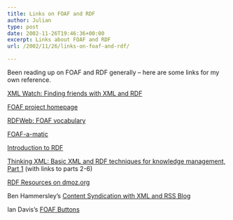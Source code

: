 ```yaml
---
title: Links on FOAF and RDF
author: Julian
type: post
date: 2002-11-26T19:46:36+00:00
excerpt: Links about FOAF and RDF
url: /2002/11/26/links-on-foaf-and-rdf/

---
```

Been reading up on FOAF and RDF generally &#8211; here are some links for my own reference.
  
<!--more-->


  
[XML Watch: Finding friends with XML and RDF][1]
  
[FOAF project homepage][2]
  
[RDFWeb: FOAF vocabulary][3]
  
[FOAF-a-matic][4]
  
[Introduction to RDF][5]
  
[Thinking XML: Basic XML and RDF techniques for knowledge management, Part 1][6] (with links to parts 2-6)
  
[RDF Resources on dmoz.org][7]
  
Ben Hammersley&#8217;s [Content Syndication with XML and RSS Blog][8]
  
Ian Davis&#8217;s [FOAF Buttons][9]

 [1]: http://www-106.ibm.com/developerworks/xml/library/x-foaf.html
 [2]: http://rdfweb.org/foaf/
 [3]: http://xmlns.com/foaf/0.1/
 [4]: http://www.ldodds.com/foaf/foaf-a-matic.html
 [5]: http://www-106.ibm.com/developerworks/library/w-rdf/
 [6]: http://www-106.ibm.com/developerworks/xml/library/x-think4/index.html
 [7]: http://dmoz.org/Reference/Libraries/Library_and_Information_Science/Technical_Services/Cataloguing/Metadata/RDF/
 [8]: http://rss.benhammersley.com/
 [9]: http://internetalchemy.org/2002/11/tinyFOAFImage.html